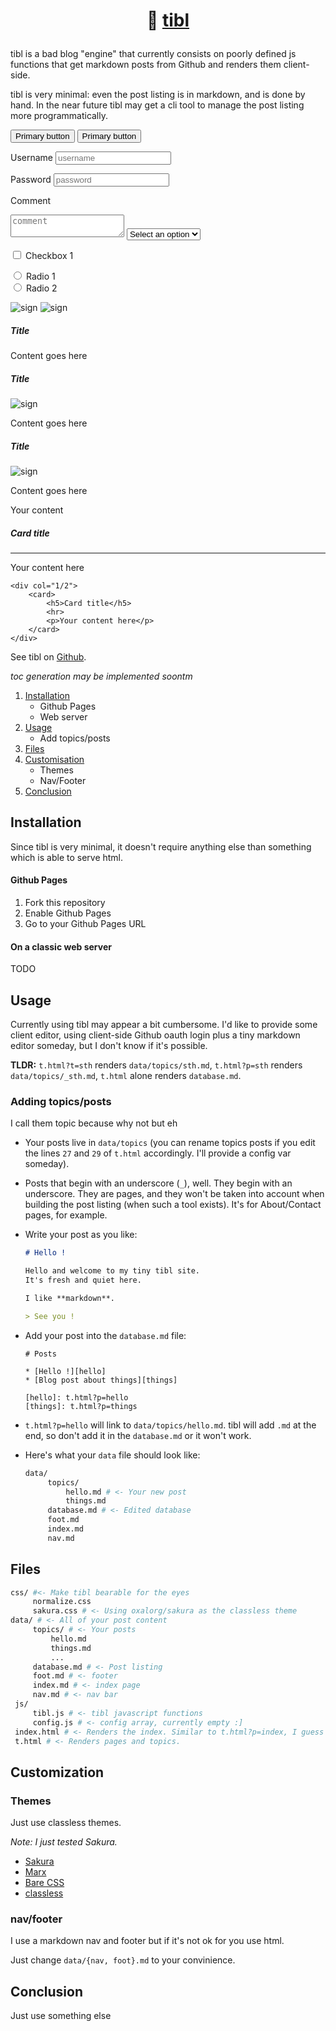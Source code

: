 # <p style="text-align: center;">🗿 [tibl](index.html)</p>

tibl is a bad blog "engine" that currently consists on poorly defined js functions that get markdown posts from Github and renders them client-side.

tibl is very minimal: even the post listing is in markdown, and is done by hand. In the near future tibl may get a cli tool to manage the post listing more programmatically.

<button primary>Primary button</button>
<button primary round>Primary button</button>

<label>Username</label>
<input type="text" placeholder="username">

<label>Password</label>
<input type="password" placeholder="password">

<label>Comment</label>
<textarea placeholder="comment"></textarea>

<!-- select and option -->
<select>
	<option disabled selected>Select an option</option>
	<option>Option One</option>
</select>

<!-- checkbox -->
<input type="checkbox" id="checkbox-1"> <label for="checkbox-1">Checkbox 1</label>

<!-- radio -->
<input type="radio" name="radio" id="radio-1"> <label for="radio-1">Radio 1</label><br><input type="radio" name="radio" id="radio-2"> <label for="radio-2">Radio 2</label>

<img src="data/img/sign.jpg" alt="sign">

<!-- image at the top -->
<card>
<img src="data/img/sign.jpg" alt="sign">
<h5>Title</h5>
<p>Content goes here</p>
</card>

<!-- image in the middle -->
<card>
<h5>Title</h5>
<img src="data/img/sign.jpg" alt="sign">
<p>Content goes here</p>
</card>

<!-- image in the middle -->
<card>
<h5>Title</h5>
<img src="data/img/sign.jpg" alt="sign">
<p>Content goes here</p>
</card>

<!-- card element -->
<card>
	<p>Your content</p>
</card>

<!-- card within a grid -->
<grid>
	<div col="1/2">
		<card>
			<h5>Card title</h5>
			<hr>
			<p>Your content here</p>
		</card>
	</div>
	
	<div col="1/2">
		<card>
			<h5>Card title</h5>
			<hr>
			<p>Your content here</p>
		</card>
	</div>
</grid>

See tibl on [Github](https://github.com/Uinelj/tibl).

_toc generation may be implemented soontm_

1. [Installation](#Installation)
    - Github Pages
    - Web server
2. [Usage](#Usage)
    - Add topics/posts
3. [Files](#Files)
4. [Customisation](#Customisation)
    - Themes
    - Nav/Footer
5. [Conclusion](#Conclusion)

## <a name="Installation"></a>Installation

Since tibl is very minimal, it doesn't require anything else than something which is able to serve html.

#### Github Pages

1. Fork this repository
2. Enable Github Pages
3. Go to your Github Pages URL

#### On a classic web server

TODO

## <a name="Usage"></a>Usage

Currently using tibl may appear a bit cumbersome.
I'd like to provide some client editor, using client-side Github oauth login plus a tiny markdown editor someday, but I don't know if it's possible.

**TLDR:** `t.html?t=sth` renders `data/topics/sth.md`, `t.html?p=sth` renders `data/topics/_sth.md`, `t.html` alone renders `database.md`.

### Adding topics/posts

I call them topic because why not but eh

* Your posts live in `data/topics` (you can rename topics posts if you edit the lines `27` and `29` of `t.html` accordingly. I'll provide a config var someday).

* Posts that begin with an underscore (`_`), well. They begin with an underscore. They are pages, and they won't be taken into account when building the post listing (when such a tool exists). It's for About/Contact pages, for example.

* Write your post as you like:
  ```markdown
  # Hello ! 

  Hello and welcome to my tiny tibl site. 
  It's fresh and quiet here.

  I like **markdown**.

  > See you !
  ```

* Add your post into the `database.md` file: 

    ```
    # Posts

    * [Hello !][hello]
    * [Blog post about things][things]

    [hello]: t.html?p=hello
    [things]: t.html?p=things
    ```

* `t.html?p=hello` will link to `data/topics/hello.md`. tibl will add `.md` at the end, so don't add it in the `database.md` or it won't work.
* Here's what your `data` file should look like:
   ```bash
   data/
        topics/
            hello.md # <- Your new post
            things.md
        database.md # <- Edited database
        foot.md
        index.md
        nav.md
   ``` 
## <a name="Files"></a>Files

   ```bash
   css/ #<- Make tibl bearable for the eyes
        normalize.css
        sakura.css # <- Using oxalorg/sakura as the classless theme
   data/ # <- All of your post content
        topics/ # <- Your posts
            hello.md
            things.md
            ...
        database.md # <- Post listing
        foot.md # <- footer
        index.md # <- index page
        nav.md # <- nav bar
    js/
        tibl.js # <- tibl javascript functions
        config.js # <- config array, currently empty :]
    index.html # <- Renders the index. Similar to t.html?p=index, I guess
    t.html # <- Renders pages and topics.
   ``` 

## <a name="Customization"></a>Customization

### Themes

  Just use classless themes.

  _Note: I just tested Sakura._

  - [Sakura](https://oxal.org/projects/sakura/demo/)
  - [Marx](https://mblode.github.io/marx/)
  - [Bare CSS](http://barecss.com)
  - [classless](https://classless.alhur.es/themes/)

### nav/footer

  I use a markdown nav and footer but if it's not ok for you use html.

  Just change `data/{nav, foot}.md` to your convinience.

## <a name="Conclusion"></a>Conclusion

  Just use something else
